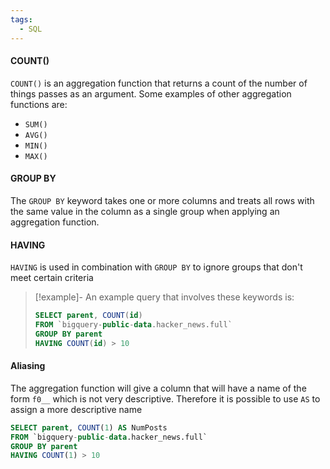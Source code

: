 ```yaml
---
tags:
  - SQL
---
```

#### COUNT()
`COUNT()` is an aggregation function that returns a count of the number of things passes as an argument. Some examples of other aggregation functions are: 
- `SUM()`
- `AVG()`
- `MIN()`
- `MAX()`

#### GROUP BY
The `GROUP BY` keyword takes one or more columns and treats all rows with the same value in the column as a single group when applying an aggregation function. 

#### HAVING
`HAVING` is used in combination with `GROUP BY` to ignore groups that don't meet certain criteria 
> [!example]-
> An example query that involves these keywords is: 
>```SQL
>SELECT parent, COUNT(id)
>FROM `bigquery-public-data.hacker_news.full`
>GROUP BY parent
>HAVING COUNT(id) > 10
>```

#### Aliasing
The aggregation function will give a column that will have a name of the form `f0__` which is not very descriptive. Therefore it is possible to use `AS` to assign a more descriptive name 
```SQL
SELECT parent, COUNT(1) AS NumPosts
FROM `bigquery-public-data.hacker_news.full`
GROUP BY parent
HAVING COUNT(1) > 10
```
